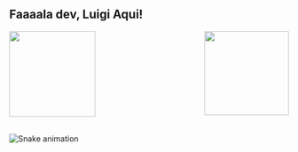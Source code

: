 ## Faaaala dev, Luigi Aqui!

<div>
  
  <img  height="155em" src="https://github-readme-stats.vercel.app/api?username=kinhoown&show_icons=true&theme=rose_pine&include_all_commits=true&count_private=true"/>
  <img align="right" height="152em" src="https://github-readme-stats.vercel.app/api/top-langs/?username=kinhoown&layout=compact&langs_count=16&theme=rose_pine"/>
</div>
<br>


    
  
 
</div>
  
![Snake animation](https://github.com/kinhoown/kinhoown/blob/output/github-contribution-grid-snake.svg)
